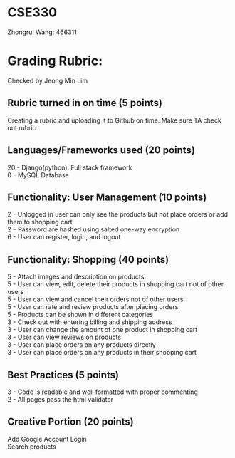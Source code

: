 # CSE330
Zhongrui Wang: 466311

# Grading Rubric:
Checked by Jeong Min Lim

## Rubric turned in on time (5 points)<br/>
Creating a rubric and uploading it to Github on time. Make sure TA check out rubric<br/>
## Languages/Frameworks used (20 points)<br/>
20 - Django(python): Full stack framework<br/>
0 - MySQL Database<br/>
## Functionality: User Management (10 points)<br/>
2 - Unlogged in user can only see the products but not place orders or add them to shopping cart<br/>
2 – Password are hashed using salted one-way encryption<br/>
6 - User can register, login, and logout<br/>
## Functionality: Shopping (40 points)<br/>
5 - Attach images and description on products<br/>
5 - User can view, edit, delete their products in shopping cart not of other users<br/>
5 - User can view and cancel their orders not of other users <br/>
5 - User can rate and review products after placing orders<br/>
5 - Products can be shown in different categories<br/>
3 - Check out with entering billing and shipping address<br/>
3 - User can change the amount of one product in shopping cart<br/>
3 - User can view reviews on products<br/>
3 - User can place orders on any products directly<br/>
3 - User can place orders on any products in their shopping cart<br/>
## Best Practices (5 points)<br/>
3 - Code is readable and well formatted with proper commenting<br/>
2 - All pages pass the html validator<br/>
## Creative Portion (20 points)<br/>
Add Google Account Login<br/>
Search products <br/>

